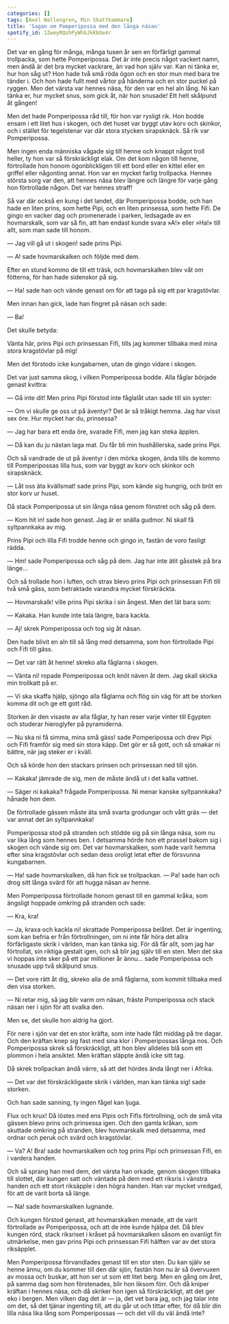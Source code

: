 ```yaml
---
categories: []
tags: [Axel Wallengren, Min Skattkammare]
title: 'Sagan om Pomperipossa med den långa näsan'
spotify_id: 1ZweyRQzhPyWhbJkKbOe4r
---
```


Det var en gång för många, många tusen år sen en förfärligt gammal trollpacka, som hette Pomperipossa. Det är inte precis något vackert namn, men ändå är det bra mycket vackrare, än vad hon själv var. Kan ni tänka er, hur hon såg ut? Hon hade två små röda ögon och en stor mun med bara tre tänder i. Och hon hade fullt med vårtor på händerna och en stor puckel på ryggen. Men det värsta var hennes näsa, för den var en hel aln lång. Ni kan tänka er, hur mycket snus, som gick åt, när hon snusade! Ett helt skålpund åt gången!

Men det hade Pomperipossa råd till, för hon var rysligt rik. Hon bodde ensam i ett litet hus i skogen, och det huset var byggt utav korv och skinkor, och i stället för tegelstenar var där stora stycken sirapsknäck. Så rik var Pomperipossa.

Men ingen enda människa vågade sig till henne och knappt något troll heller, ty hon var så förskräckligt elak. Om det kom någon till henne, förtrollade hon honom ögonblickligen till ett bord eller en kittel eller en griffel eller någonting annat. Hon var en mycket farlig trollpacka. Hennes största sorg var den, att hennes näsa blev längre och längre för varje gång hon förtrollade någon. Det var hennes straff!

Så var där också en kung i det landet, där Pomperipossa bodde, och han hade en liten prins, som hette Pipi, och en liten prinsessa, som hette Fifi. De gingo en vacker dag och promenerade i parken, ledsagade av en hovmarskalk, som var så fin, att han endast kunde svara »A!» eller »Ha!» till allt, som man sade till honom.

— Jag vill gå ut i skogen! sade prins Pipi.

— A! sade hovmarskalken och följde med dem.

Efter en stund kommo de till ett träsk, och hovmarskalken blev våt om fötterna, för han hade sidenskor på sig.

— Ha! sade han och vände genast om för att taga på sig ett par kragstövlar.

Men innan han gick, lade han fingret på näsan och sade:

— Ba!

Det skulle betyda:

Vänta här, prins Pipi och prinsessan Fifi, tills jag kommer tillbaka med mina stora kragstövlar på mig!

Men det förstodo icke kungabarnen, utan de gingo vidare i skogen.

Det var just samma skog, i vilken Pomperipossa bodde. Alla fåglar började genast kvittra:

— Gå inte dit! Men prins Pipi förstod inte fåglalåt utan sade till sin syster:

— Om vi skulle ge oss ut på äventyr? Det är så tråkigt hemma. Jag har visst sex öre. Hur mycket har du, prinsessa?

— Jag har bara ett enda öre, svarade Fifi, men jag kan steka äpplen.

— Då kan du ju nästan laga mat. Du får bli min hushållerska, sade prins Pipi.

Och så vandrade de ut på äventyr i den mörka skogen, ända tills de kommo till Pomperipossas lilla hus, som var byggt av korv och skinkor och sirapsknäck.

— Låt oss äta kvällsmat! sade prins Pipi, som kände sig hungrig, och bröt en stor korv ur huset.

Då stack Pomperipossa ut sin långa näsa genom fönstret och såg på dem.

— Kom hit in! sade hon genast. Jag är er snälla gudmor. Ni skall få syltpannkaka av mig.

Prins Pipi och lilla Fifi trodde henne och gingo in, fastän de voro fasligt rädda.

— Hm! sade Pomperipossa och såg på dem. Jag har inte ätit gåsstek på bra länge...

Och så trollade hon i luften, och strax blevo prins Pipi och prinsessan Fifi till två små gäss, som betraktade varandra mycket förskräckta.

— Hovmarskalk! ville prins Pipi skrika i sin ångest. Men det lät bara som:

— Kakaka. Han kunde inte tala längre, bara kackla.

— Aj! skrek Pomperipossa och tog sig åt näsan.

Den hade blivit en aln till så lång med detsamma, som hon förtrollade Pipi och Fifi till gäss.

— Det var rätt åt henne! skreko alla fåglarna i skogen.

— Vänta ni! ropade Pomperipossa och knöt näven åt dem. Jag skall skicka min trollkatt på er.

— Vi ska skaffa hjälp, sjöngo alla fåglarna och flög sin väg för att be storken komma dit och ge ett gott råd.

Storken är den visaste av alla fåglar, ty han reser varje vinter till Egypten och studerar hieroglyfer på pyramiderna.

— Nu ska ni få simma, mina små gäss! sade Pomperipossa och drev Pipi och Fifi framför sig med sin stora käpp. Det gör er så gott, och så smakar ni bättre, när jag steker er i kväll.

Och så körde hon den stackars prinsen och prinsessan ned till sjön.

— Kakaka! jämrade de sig, men de måste ändå ut i det kalla vattnet.

— Säger ni kakaka? frågade Pomperipossa. Ni menar kanske syltpannkaka? hånade hon dem.

De förtrollade gässen måste äta små svarta grodungar och vått gräs — det var annat det än syltpannkaka!

Pomperipossa stod på stranden och stödde sig på sin långa näsa, som nu var lika lång som hennes ben. I detsamma hörde hon ett prassel bakom sig i skogen och vände sig om. Det var hovmarskalken, som hade varit hemma efter sina kragstövlar och sedan dess oroligt letat efter de försvunna kungabarnen.

— Ha! sade hovmarskalken, då han fick se trollpackan. — Pa! sade han och drog sitt långa svärd för att hugga näsan av henne.

Men Pomperipossa förtrollade honom genast till en gammal kråka, som ängsligt hoppade omkring på stranden och sade:

— Kra, kra!

— Ja, kraxa och kackla ni! skrattade Pomperipossa belåtet. Det är ingenting, som kan befria er från förtrollningen, om ni inte får höra det allra förfärligaste skrik i världen, man kan tänka sig. För då får allt, som jag har förtrollat, sin riktiga gestalt igen, och så blir jag själv till en sten. Men det ska vi hoppas inte sker på ett par millioner år ännu... sade Pomperipossa och snusade upp två skålpund snus.

— Det vore rätt åt dig, skreko alla de små fåglarna, som kommit tillbaka med den visa storken.

— Ni retar mig, så jag blir varm om näsan, fräste Pomperipossa och stack näsan ner i sjön för att svalka den.

Men se, det skulle hon aldrig ha gjort.

För nere i sjön var det en stor kräfta, som inte hade fått middag på tre dagar. Och den kräftan knep sig fast med sina klor i Pomperipossas långa nos. Och Pomperipossa skrek så förskräckligt, att hon blev alldeles blå som ett plommon i hela ansiktet. Men kräftan släppte ändå icke sitt tag.

Då skrek trollpackan ändå värre, så att det hördes ända långt ner i Afrika.

— Det var det förskräckligaste skrik i världen, man kan tänka sig! sade storken.

Och han sade sanning, ty ingen fågel kan ljuga.

Flux och krux! Då löstes med ens Pipis och Fifis förtrollning, och de små vita gässen blevo prins och prinsessa igen. Och den gamla kråkan, som skuttade omkring på stranden, blev hovmarskalk med detsamma, med ordnar och peruk och svärd och kragstövlar.

— Va? A! Bra! sade hovmarskalken och tog prins Pipi och prinsessan Fifi, en i vardera handen.

Och så sprang han med dem, det värsta han orkade, genom skogen tillbaka till slottet, där kungen satt och väntade på dem med ett riksris i vänstra handen och ett stort riksäpple i den högra handen. Han var mycket vredgad, för att de varit borta så länge.

— Na! sade hovmarskalken lugnande.

Och kungen förstod genast, att hovmarskalken menade, att de varit förtrollade av Pomperipossa, och att de inte kunde hjälpa det. Då blev kungen rörd, stack riksriset i kråset på hovmarskalken såsom en ovanligt fin utmärkelse, men gav prins Pipi och prinsessan Fifi hälften var av det stora riksäpplet.

Men Pomperipossa förvandlades genast till en stor sten. Du kan själv se henne ännu, om du kommer till den där sjön, fastän hon nu är så övervuxen av mossa och buskar, att hon ser ut som ett litet berg. Men en gång om året, på samma dag som hon förstenades, blir hon liksom förr. Och då kniper kräftan i hennes näsa, och då skriker hon igen så förskräckligt, att det ger eko i bergen. Men vilken dag det är — ja, det vet bara jag, och jag talar inte om det, så det tjänar ingenting till, att du går ut och tittar efter, för då blir din lilla näsa lika lång som Pomperipossas — och det vill du väl ändå inte?

